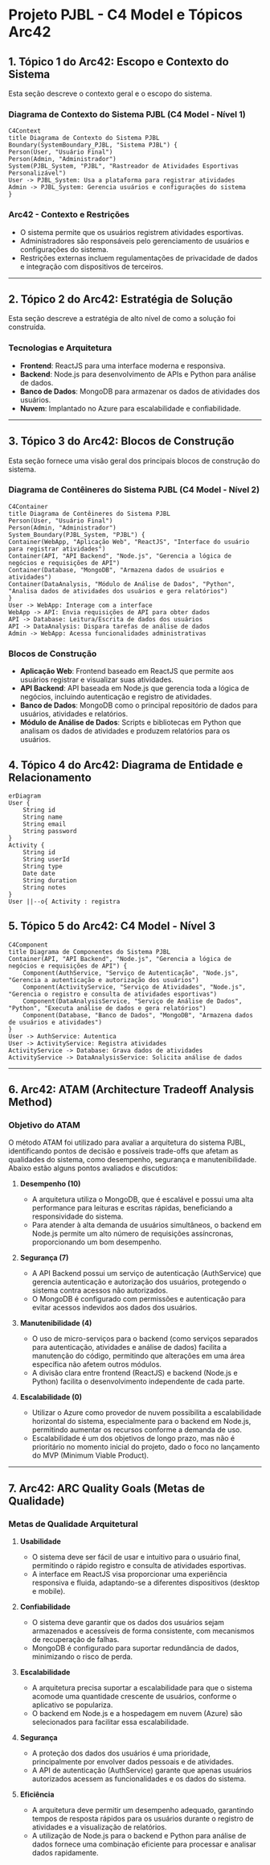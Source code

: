 

# Projeto PJBL - C4 Model e Tópicos Arc42

## 1. Tópico 1 do Arc42: Escopo e Contexto do Sistema
Esta seção descreve o contexto geral e o escopo do sistema.

### Diagrama de Contexto do Sistema PJBL (C4 Model - Nível 1)
```mermaid
C4Context
title Diagrama de Contexto do Sistema PJBL
Boundary(SystemBoundary_PJBL, "Sistema PJBL") {
Person(User, "Usuário Final")
Person(Admin, "Administrador")
System(PJBL_System, "PJBL", "Rastreador de Atividades Esportivas Personalizável")
User -> PJBL_System: Usa a plataforma para registrar atividades
Admin -> PJBL_System: Gerencia usuários e configurações do sistema
}
```
### Arc42 - Contexto e Restrições
- O sistema permite que os usuários registrem atividades esportivas.
- Administradores são responsáveis pelo gerenciamento de usuários e configurações do sistema.
- Restrições externas incluem regulamentações de privacidade de dados e integração com dispositivos de terceiros.

---

## 2. Tópico 2 do Arc42: Estratégia de Solução
Esta seção descreve a estratégia de alto nível de como a solução foi construída.

### Tecnologias e Arquitetura
- **Frontend**: ReactJS para uma interface moderna e responsiva.
- **Backend**: Node.js para desenvolvimento de APIs e Python para análise de dados.
- **Banco de Dados**: MongoDB para armazenar os dados de atividades dos usuários.
- **Nuvem**: Implantado no Azure para escalabilidade e confiabilidade.

---

## 3. Tópico 3 do Arc42: Blocos de Construção
Esta seção fornece uma visão geral dos principais blocos de construção do sistema.

### Diagrama de Contêineres do Sistema PJBL (C4 Model - Nível 2)
```mermaid
C4Container
title Diagrama de Contêineres do Sistema PJBL
Person(User, "Usuário Final")
Person(Admin, "Administrador")
System_Boundary(PJBL_System, "PJBL") {
Container(WebApp, "Aplicação Web", "ReactJS", "Interface do usuário para registrar atividades")
Container(API, "API Backend", "Node.js", "Gerencia a lógica de negócios e requisições de API")
Container(Database, "MongoDB", "Armazena dados de usuários e atividades")
Container(DataAnalysis, "Módulo de Análise de Dados", "Python", "Analisa dados de atividades dos usuários e gera relatórios")
}
User -> WebApp: Interage com a interface
WebApp -> API: Envia requisições de API para obter dados
API -> Database: Leitura/Escrita de dados dos usuários
API -> DataAnalysis: Dispara tarefas de análise de dados
Admin -> WebApp: Acessa funcionalidades administrativas
```
### Blocos de Construção
- **Aplicação Web**: Frontend baseado em ReactJS que permite aos usuários registrar e visualizar suas atividades.
- **API Backend**: API baseada em Node.js que gerencia toda a lógica de negócios, incluindo autenticação e registro de atividades.
- **Banco de Dados**: MongoDB como o principal repositório de dados para usuários, atividades e relatórios.
- **Módulo de Análise de Dados**: Scripts e bibliotecas em Python que analisam os dados de atividades e produzem relatórios para os usuários.

## 4. Tópico 4 do Arc42: Diagrama de Entidade e Relacionamento
```mermaid
erDiagram
User {
    String id
    String name
    String email
    String password
}
Activity {
    String id
    String userId
    String type
    Date date
    String duration
    String notes
}
User ||--o{ Activity : registra
```

## 5. Tópico 5 do Arc42: C4 Model - Nível 3
```mermaid
C4Component
title Diagrama de Componentes do Sistema PJBL
Container(API, "API Backend", "Node.js", "Gerencia a lógica de negócios e requisições de API") {
    Component(AuthService, "Serviço de Autenticação", "Node.js", "Gerencia a autenticação e autorização dos usuários")
    Component(ActivityService, "Serviço de Atividades", "Node.js", "Gerencia o registro e consulta de atividades esportivas")
    Component(DataAnalysisService, "Serviço de Análise de Dados", "Python", "Executa análise de dados e gera relatórios")
    Component(Database, "Banco de Dados", "MongoDB", "Armazena dados de usuários e atividades")
}
User -> AuthService: Autentica
User -> ActivityService: Registra atividades
ActivityService -> Database: Grava dados de atividades
ActivityService -> DataAnalysisService: Solicita análise de dados
```

---

## 6. Arc42: ATAM (Architecture Tradeoff Analysis Method)

### Objetivo do ATAM
O método ATAM foi utilizado para avaliar a arquitetura do sistema PJBL, identificando pontos de decisão e possíveis trade-offs que afetam as qualidades do sistema, como desempenho, segurança e manutenibilidade. Abaixo estão alguns pontos avaliados e discutidos:

1. **Desempenho (10)**
   - A arquitetura utiliza o MongoDB, que é escalável e possui uma alta performance para leituras e escritas rápidas, beneficiando a responsividade do sistema.
   - Para atender à alta demanda de usuários simultâneos, o backend em Node.js permite um alto número de requisições assíncronas, proporcionando um bom desempenho.

2. **Segurança (7)**
   - A API Backend possui um serviço de autenticação (AuthService) que gerencia autenticação e autorização dos usuários, protegendo o sistema contra acessos não autorizados.
   - O MongoDB é configurado com permissões e autenticação para evitar acessos indevidos aos dados dos usuários.

3. **Manutenibilidade (4)**
   - O uso de micro-serviços para o backend (como serviços separados para autenticação, atividades e análise de dados) facilita a manutenção do código, permitindo que alterações em uma área específica não afetem outros módulos.
   - A divisão clara entre frontend (ReactJS) e backend (Node.js e Python) facilita o desenvolvimento independente de cada parte.

4. **Escalabilidade (0)**
   - Utilizar o Azure como provedor de nuvem possibilita a escalabilidade horizontal do sistema, especialmente para o backend em Node.js, permitindo aumentar os recursos conforme a demanda de uso.
   - Escalabilidade é um dos objetivos de longo prazo, mas não é prioritário no momento inicial do projeto, dado o foco no lançamento do MVP (Minimum Viable Product).

---

## 7. Arc42: ARC Quality Goals (Metas de Qualidade)

### Metas de Qualidade Arquitetural

1. **Usabilidade**
   - O sistema deve ser fácil de usar e intuitivo para o usuário final, permitindo o rápido registro e consulta de atividades esportivas.
   - A interface em ReactJS visa proporcionar uma experiência responsiva e fluida, adaptando-se a diferentes dispositivos (desktop e mobile).

2. **Confiabilidade**
   - O sistema deve garantir que os dados dos usuários sejam armazenados e acessíveis de forma consistente, com mecanismos de recuperação de falhas.
   - MongoDB é configurado para suportar redundância de dados, minimizando o risco de perda.

3. **Escalabilidade**
   - A arquitetura precisa suportar a escalabilidade para que o sistema acomode uma quantidade crescente de usuários, conforme o aplicativo se populariza.
   - O backend em Node.js e a hospedagem em nuvem (Azure) são selecionados para facilitar essa escalabilidade.

4. **Segurança**
   - A proteção dos dados dos usuários é uma prioridade, principalmente por envolver dados pessoais e de atividades.
   - A API de autenticação (AuthService) garante que apenas usuários autorizados acessem as funcionalidades e os dados do sistema.

5. **Eficiência**
   - A arquitetura deve permitir um desempenho adequado, garantindo tempos de resposta rápidos para os usuários durante o registro de atividades e a visualização de relatórios.
   - A utilização de Node.js para o backend e Python para análise de dados fornece uma combinação eficiente para processar e analisar dados rapidamente.
